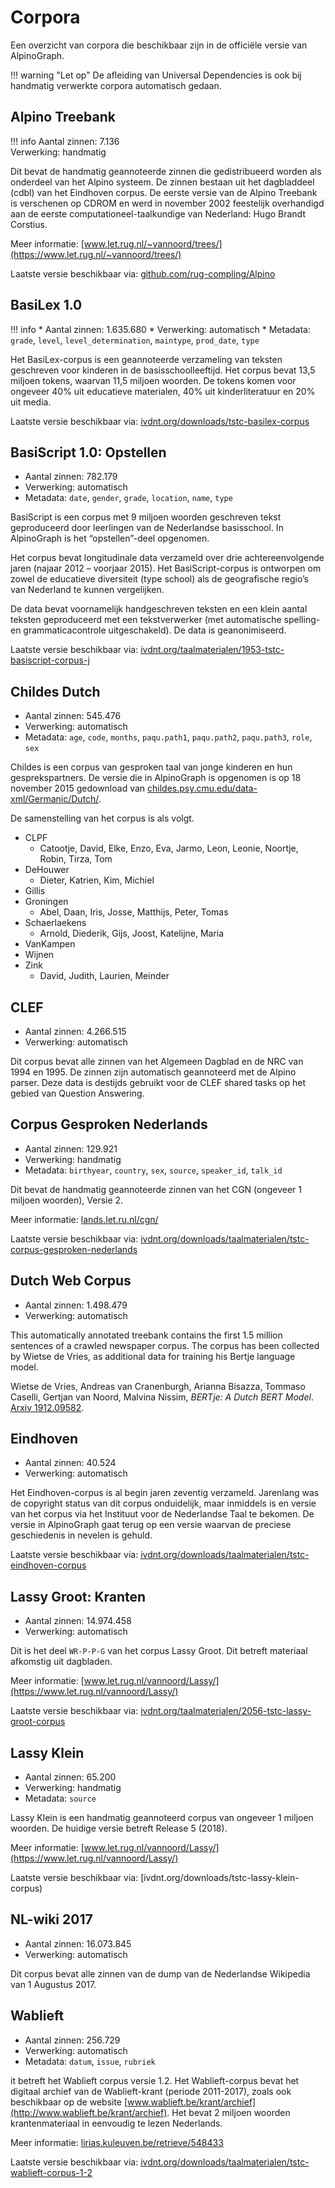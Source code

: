 # Corpora

Een overzicht van corpora die beschikbaar zijn in de officiële versie
van AlpinoGraph.

!!! warning "Let op"
    De afleiding van Universal Dependencies is ook bij
    handmatig verwerkte corpora automatisch gedaan.

## Alpino Treebank

!!! info
    Aantal zinnen:  7.136  
    Verwerking: handmatig

Dit bevat de handmatig geannoteerde zinnen die gedistribueerd worden
als onderdeel van het Alpino systeem. De zinnen bestaan uit het
dagbladdeel (cdbl) van het Eindhoven corpus. De eerste versie van de
Alpino Treebank is verschenen op CDROM en werd in november 2002
feestelijk overhandigd aan de eerste computationeel-taalkundige van
Nederland: Hugo Brandt Corstius.

Meer informatie: [www.let.rug.nl/~vannoord/trees/](https://www.let.rug.nl/~vannoord/trees/)

Laatste versie beschikbaar via: [github.com/rug-compling/Alpino](https://github.com/rug-compling/Alpino)

## BasiLex 1.0

!!! info
    * Aantal zinnen: 1.635.680
    * Verwerking: automatisch
    * Metadata: `grade`, `level`, `level_determination`, `maintype`, `prod_date`, `type`

Het BasiLex-corpus is een geannoteerde verzameling van teksten geschreven voor kinderen in de basisschoolleeftijd. Het corpus bevat 13,5 miljoen tokens, waarvan 11,5 miljoen woorden. De tokens komen voor ongeveer 40% uit educatieve materialen, 40% uit kinderliteratuur en 20% uit media.

Laatste versie beschikbaar via: [ivdnt.org/downloads/tstc-basilex-corpus](https://ivdnt.org/downloads/tstc-basilex-corpus)

## BasiScript 1.0: Opstellen

 * Aantal zinnen: 782.179
 * Verwerking: automatisch
 * Metadata: `date`, `gender`, `grade`, `location`, `name`, `type`

BasiScript is een corpus met 9 miljoen woorden geschreven tekst geproduceerd door leerlingen van de Nederlandse basisschool. In AlpinoGraph is het “opstellen”-deel opgenomen.

Het corpus bevat longitudinale data verzameld over drie achtereenvolgende jaren (najaar 2012 – voorjaar 2015). Het BasiScript-corpus is ontworpen om zowel de educatieve diversiteit (type school) als de geografische regio’s van Nederland te kunnen vergelijken.

De data bevat voornamelijk handgeschreven teksten en een klein aantal teksten geproduceerd met een tekstverwerker (met automatische spelling- en grammaticacontrole uitgeschakeld). De data is geanonimiseerd.

Laatste versie beschikbaar via: [ivdnt.org/taalmaterialen/1953-tstc-basiscript-corpus-j](https://ivdnt.org/taalmaterialen/1953-tstc-basiscript-corpus-j)

## Childes Dutch

 * Aantal zinnen: 545.476
 * Verwerking: automatisch
 * Metadata: `age`, `code`, `months`, `paqu.path1`, `paqu.path2`, `paqu.path3`, `role`, `sex`

Childes is een corpus van gesproken taal van jonge kinderen en hun gesprekspartners. De versie die in AlpinoGraph is opgenomen is op 18 november 2015 gedownload van [childes.psy.cmu.edu/data-xml/Germanic/Dutch/](http://childes.psy.cmu.edu/data-xml/Germanic/Dutch/).

De samenstelling van het corpus is als volgt.

 * CLPF
     * Catootje, David, Elke, Enzo, Eva, Jarmo, Leon, Leonie, Noortje, Robin, Tirza, Tom
 * DeHouwer
     * Dieter, Katrien, Kim, Michiel
 * Gillis
 * Groningen
     * Abel, Daan, Iris, Josse, Matthijs, Peter, Tomas
 * Schaerlaekens
     * Arnold, Diederik, Gijs, Joost, Katelijne, Maria
 * VanKampen
 * Wijnen
 * Zink
     * David, Judith, Laurien, Meinder



## CLEF

 * Aantal zinnen: 4.266.515
 * Verwerking: automatisch

Dit corpus bevat alle zinnen van het Algemeen Dagblad en de NRC van
1994 en 1995. De zinnen zijn automatisch geannoteerd met de Alpino
parser. Deze data is destijds gebruikt voor de CLEF shared tasks op
het gebied van Question Answering.

## Corpus Gesproken Nederlands

 * Aantal zinnen: 129.921
 * Verwerking: handmatig
 * Metadata: `birthyear`, `country`, `sex`, `source`, `speaker_id`, `talk_id`

Dit bevat de handmatig geannoteerde zinnen van het CGN (ongeveer 1 miljoen woorden), Versie 2.

Meer informatie: [lands.let.ru.nl/cgn/](http://lands.let.ru.nl/cgn/)

Laatste versie beschikbaar via: [ivdnt.org/downloads/taalmaterialen/tstc-corpus-gesproken-nederlands](https://ivdnt.org/downloads/taalmaterialen/tstc-corpus-gesproken-nederlands)

## Dutch Web Corpus

 * Aantal zinnen: 1.498.479
 * Verwerking: automatisch

This automatically annotated treebank contains the first 1.5 million
sentences of a crawled newspaper corpus. The corpus has been collected
by Wietse de Vries, as additional data for training his Bertje
language model.

Wietse de Vries, Andreas van Cranenburgh, Arianna Bisazza, Tommaso
Caselli, Gertjan van Noord, Malvina Nissim, *BERTje: A Dutch BERT
Model*. [Arxiv 1912.09582](https://arxiv.org/abs/1912.09582).

## Eindhoven

 * Aantal zinnen: 40.524
 * Verwerking: automatisch

Het Eindhoven-corpus is al begin jaren zeventig verzameld. Jarenlang
was de copyright status van dit corpus onduidelijk, maar inmiddels is
en versie van het corpus via het Instituut voor de Nederlandse Taal te
bekomen. De versie in AlpinoGraph gaat terug op een versie waarvan de
preciese geschiedenis in nevelen is gehuld.

Laatste versie beschikbaar via: [ivdnt.org/downloads/taalmaterialen/tstc-eindhoven-corpus](https://ivdnt.org/downloads/taalmaterialen/tstc-eindhoven-corpus)

## Lassy Groot: Kranten

 * Aantal zinnen: 14.974.458
 * Verwerking: automatisch

Dit is het deel `WR-P-P-G` van het corpus Lassy Groot. Dit betreft materiaal afkomstig uit dagbladen.

Meer informatie: [www.let.rug.nl/vannoord/Lassy/](https://www.let.rug.nl/vannoord/Lassy/)

Laatste versie beschikbaar via: [ivdnt.org/taalmaterialen/2056-tstc-lassy-groot-corpus](https://ivdnt.org/taalmaterialen/2056-tstc-lassy-groot-corpus)

## Lassy Klein

 * Aantal zinnen: 65.200
 * Verwerking: handmatig
 * Metadata: `source`

Lassy Klein is een handmatig geannoteerd corpus van ongeveer 1 miljoen
woorden. De huidige versie betreft Release 5 (2018).

Meer informatie: [www.let.rug.nl/vannoord/Lassy/](https://www.let.rug.nl/vannoord/Lassy/)

Laatste versie beschikbaar via: [ivdnt.org/downloads/tstc-lassy-klein-corpus)

## NL-wiki 2017

 * Aantal zinnen: 16.073.845
 * Verwerking: automatisch

Dit corpus bevat alle zinnen van de dump van de Nederlandse Wikipedia van 1 Augustus 2017.

## Wablieft

 * Aantal zinnen: 256.729
 * Verwerking: automatisch
 * Metadata: `datum`, `issue`, `rubriek`

it betreft het Wablieft corpus versie 1.2. Het Wablieft-corpus bevat
het digitaal archief van de Wablieft-krant (periode 2011-2017), zoals
ook beschikbaar op de website
[www.wablieft.be/krant/archief](http://www.wablieft.be/krant/archief).
Het bevat 2 miljoen woorden krantenmateriaal in eenvoudig te lezen
Nederlands.


Meer informatie: [lirias.kuleuven.be/retrieve/548433](https://lirias.kuleuven.be/retrieve/548433)

Laatste versie beschikbaar via: [ivdnt.org/downloads/taalmaterialen/tstc-wablieft-corpus-1-2](https://ivdnt.org/downloads/taalmaterialen/tstc-wablieft-corpus-1-2)
